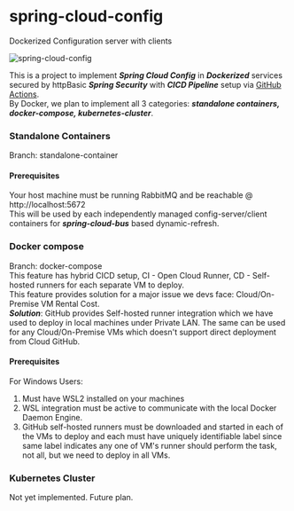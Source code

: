 # spring-cloud-config
Dockerized Configuration server with clients

![spring-cloud-config](https://github.com/abhisheksarkar30/spring-cloud-config/actions/workflows/actions-cicd.yml/badge.svg?branch=docker-compose)

This is a project to implement **_Spring Cloud Config_** in _**Dockerized**_ services secured by httpBasic 
**_Spring Security_** with **_CICD Pipeline_** setup via [GitHub Actions](https://docs.github.com/en/actions). <br>
By Docker, we plan to implement all 3 categories: **_standalone containers, docker-compose, kubernetes-cluster_**.

### Standalone Containers
Branch: standalone-container <br>

#### Prerequisites
Your host machine must be running RabbitMQ and be reachable @ http://localhost:5672 <br>
This will be used by each independently managed config-server/client containers for **_spring-cloud-bus_** based dynamic-refresh.

### Docker compose
Branch: docker-compose <br>
This feature has hybrid CICD setup, CI - Open Cloud Runner, CD - Self-hosted runners for each separate VM to deploy. <br>
This feature provides solution for a major issue we devs face: Cloud/On-Premise VM Rental Cost. <br>
_**Solution**_: GitHub provides Self-hosted runner integration which we have used to deploy in 
local machines under Private LAN. The same can be used for any Cloud/On-Premise VMs which
doesn't support direct deployment from Cloud GitHub. 

#### Prerequisites
For Windows Users:
1. Must have WSL2 installed on your machines
2. WSL integration must be active to communicate with the local Docker Daemon Engine.
3. GitHub self-hosted runners must be downloaded and started in each of the VMs to deploy and 
each must have uniquely identifiable label since same label indicates any one of VM's runner
should perform the task, not all, but we need to deploy in all VMs.

### Kubernetes Cluster

Not yet implemented. Future plan.